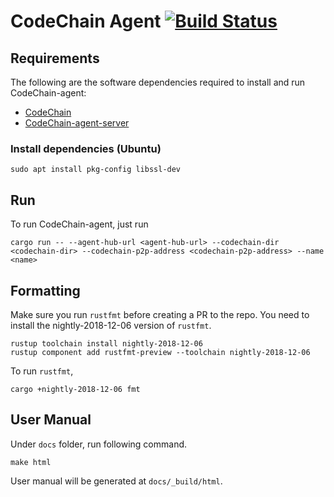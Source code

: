 # CodeChain Agent [![Build Status](https://travis-ci.org/CodeChain-io/codechain-agent.svg?branch=master)](https://travis-ci.org/CodeChain-io/codechain-agent)

## Requirements

The following are the software dependencies required to install and run CodeChain-agent:

- [CodeChain](https://github.com/CodeChain-io/codechain)
- [CodeChain-agent-server](https://github.com/CodeChain-io/codechain-agent-server)

### Install dependencies (Ubuntu)

```
sudo apt install pkg-config libssl-dev
```

## Run

To run CodeChain-agent, just run

```
cargo run -- --agent-hub-url <agent-hub-url> --codechain-dir <codechain-dir> --codechain-p2p-address <codechain-p2p-address> --name <name>
```

## Formatting

Make sure you run `rustfmt` before creating a PR to the repo. You need to install the nightly-2018-12-06 version of `rustfmt`.

```
rustup toolchain install nightly-2018-12-06
rustup component add rustfmt-preview --toolchain nightly-2018-12-06
```

To run `rustfmt`,

```
cargo +nightly-2018-12-06 fmt
```

## User Manual

Under `docs` folder, run following command.

```
make html
```

User manual will be generated at `docs/_build/html`.
